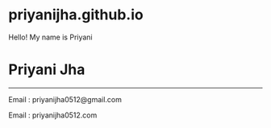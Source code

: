 # priyanijha.github.io
Hello! My name is Priyani
 </head>
  <body>
    <h1> Priyani Jha </h1> <hr>
    <div>
       <p> Email : priyanijha0512@gmail.com </p>
    </div>
    <p> Email : priyanijha0512.com </p>


  </body>
</html>

